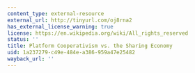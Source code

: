 ```yaml
---
content_type: external-resource
external_url: http://tinyurl.com/oj8rna2
has_external_license_warning: true
license: https://en.wikipedia.org/wiki/All_rights_reserved
status: ''
title: Platform Cooperativism vs. the Sharing Economy
uid: 1a237279-c49e-484e-a386-959a47e25482
wayback_url: ''
---
```

